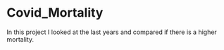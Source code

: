 # Covid_Mortality
In this project I looked at the last years and compared if there is a higher mortality.
